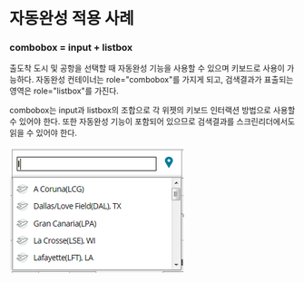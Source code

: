 # 자동완성 적용 사례

### combobox = input + listbox

출도착 도시 및 공항을 선택할 때 자동완성 기능을 사용할 수 있으며 키보드로 사용이 가능하다. 자동완성 컨테이너는 role="combobox"를 가지게 되고, 검색결과가 표출되는 영역은 role="listbox"를 가진다. 

combobox는 input과 listbox의 조합으로 각 위젯의 키보드 인터랙션 방법으로 사용할 수 있어야 한다. 또한 자동완성 기능이 포함되어 있으므로 검색결과를 스크린리더에서도 읽을 수 있어야 한다.



![](../../.gitbook/assets/image%20%2816%29.png)

